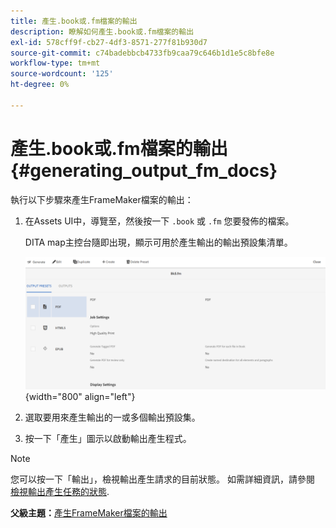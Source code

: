 ```yaml
---
title: 產生.book或.fm檔案的輸出
description: 瞭解如何產生.book或.fm檔案的輸出
exl-id: 578cff9f-cb27-4df3-8571-277f81b930d7
source-git-commit: c74badebbcb4733fb9caa79c646b1d1e5c8bfe8e
workflow-type: tm+mt
source-wordcount: '125'
ht-degree: 0%

---
```


# 產生.book或.fm檔案的輸出 {#generating_output_fm_docs}

執行以下步驟來產生FrameMaker檔案的輸出：

1. 在Assets UI中，導覽至，然後按一下 `.book` 或 `.fm` 您要發佈的檔案。

   DITA map主控台隨即出現，顯示可用於產生輸出的輸出預設集清單。

   ![](images/publish-fm-doc.png){width="800" align="left"}

1. 選取要用來產生輸出的一或多個輸出預設集。

1. 按一下「產生」圖示以啟動輸出產生程式。


>[!NOTE]
>
> 您可以按一下「輸出」，檢視輸出產生請求的目前狀態。 如需詳細資訊，請參閱 [檢視輸出產生任務的狀態](fm-output-view-status.md).

**父級主題：**[&#x200B;產生FrameMaker檔案的輸出](fm-output-generatation.md)
